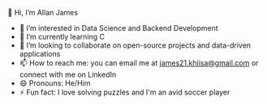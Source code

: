👋 Hi, I’m Allan James
- 👀 I’m interested in Data Science and Backend Development
- 🌱 I’m currently learning C
- 💞️ I’m looking to collaborate on open-source projects and data-driven applications
- 📫 How to reach me: you can email me at james21.khiisa@gmail.com or connect with me on LinkedIn
- 😄 Pronouns: He/Him
- ⚡ Fun fact: I love solving puzzles and I'm an avid soccer player

<!---
allanjames-prog/allanjames-prog is a ✨ special ✨ repository because its `README.md` (this file) appears on your GitHub profile.
You can click the Preview link to take a look at your changes.
--->
